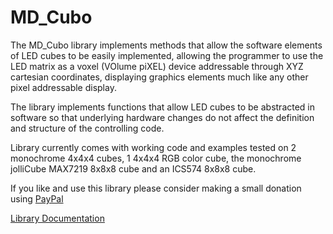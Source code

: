 # MD_Cubo #

The MD_Cubo library implements methods that allow the software elements of LED cubes to be easily implemented, allowing the programmer to use the LED matrix as a voxel (VOlume piXEL) device addressable through XYZ cartesian coordinates, displaying graphics elements much like any other pixel addressable display.

The library implements functions that allow LED cubes to be abstracted in software so that underlying hardware changes do not affect the definition and structure of the controlling code.

Library currently comes with working code and examples tested on 2 monochrome 4x4x4 cubes, 1 4x4x4 RGB color cube, the monochrome jolliCube MAX7219 8x8x8 cube and an ICS574 8x8x8 cube.

If you like and use this library please consider making a small donation using [PayPal](https://paypal.me/MajicDesigns/4USD)

[Library Documentation](https://majicdesigns.github.io/MD_Cubo/)

